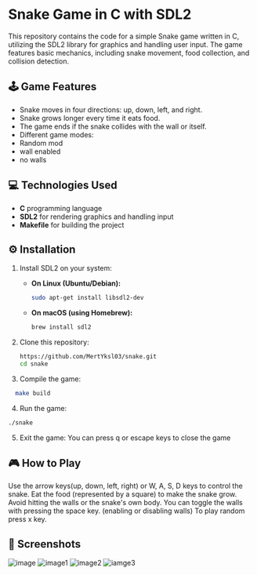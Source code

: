# Snake Game in C with SDL2

This repository contains the code for a simple Snake game written in C, utilizing the SDL2 library for graphics and handling user input. The game features basic mechanics, including snake movement, food collection, and collision detection.

## 🕹️ Game Features
- Snake moves in four directions: up, down, left, and right.
- Snake grows longer every time it eats food.
- The game ends if the snake collides with the wall or itself.
- Different game modes:
-   Random mod
-   wall enabled
-   no walls

## 💻 Technologies Used
- **C** programming language
- **SDL2** for rendering graphics and handling input
- **Makefile** for building the project 

## ⚙️ Installation

1. Install SDL2 on your system:

   - **On Linux (Ubuntu/Debian):**
     ```bash
     sudo apt-get install libsdl2-dev
     ```
   - **On macOS (using Homebrew):**
     ```bash
     brew install sdl2
     ```

2. Clone this repository:

   ```bash
   https://github.com/MertYksl03/snake.git
   cd snake
   ```
3. Compile the game:
  ```bash
    make build
  ```
4. Run the game:
  ```bash
  ./snake
  ```
5. Exit the game:
   You can press q or escape keys to close the game
## 🎮 How to Play
Use the arrow keys(up, down, left, right) or W, A, S, D keys to control the snake.
Eat the food (represented by a square) to make the snake grow.
Avoid hitting the walls or the snake's own body.
You can toggle the walls with pressing the space key. (enabling or disabling walls)
To play random press x key.

## 📸 Screenshots
![image](https://github.com/user-attachments/assets/3eea80d1-b697-4d22-bbf2-34fdfa331726)
![image1](https://github.com/user-attachments/assets/6358df0e-0a0d-4a55-b571-068b31cfa74c)
![image2](https://github.com/user-attachments/assets/bd28a2b4-55ee-4164-aead-36ad9a614e46)
![iamge3](https://github.com/user-attachments/assets/662c6bba-078f-4176-9d5c-f355c31d13aa)



